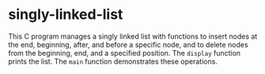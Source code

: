 # singly-linked-list
This C program manages a singly linked list with functions to insert nodes at the end, beginning, after, and before a specific node, and to delete nodes from the beginning, end, and a specified position. The `display` function prints the list. The `main` function demonstrates these operations.
